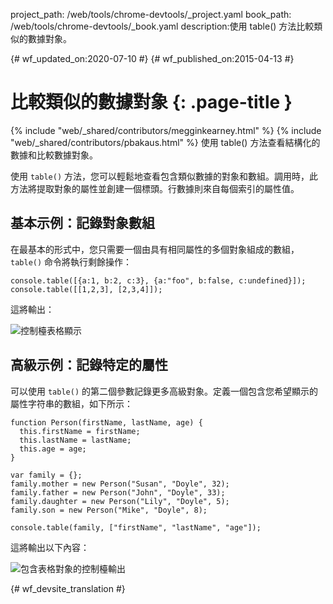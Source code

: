 project_path: /web/tools/chrome-devtools/_project.yaml
book_path: /web/tools/chrome-devtools/_book.yaml
description:使用 table() 方法比較類似的數據對象。

{# wf_updated_on:2020-07-10 #}
{# wf_published_on:2015-04-13 #}

# 比較類似的數據對象 {: .page-title }

{% include "web/_shared/contributors/megginkearney.html" %}
{% include "web/_shared/contributors/pbakaus.html" %}
使用 table() 方法查看結構化的數據和比較數據對象。

使用 `table()` 方法，您可以輕鬆地查看包含類似數據的對象和數組。調用時，此方法將提取對象的屬性並創建一個標頭。行數據則來自每個索引的屬性值。


## 基本示例：記錄對象數組

在最基本的形式中，您只需要一個由具有相同屬性的多個對象組成的數組，`table()` 命令將執行剩餘操作：


    console.table([{a:1, b:2, c:3}, {a:"foo", b:false, c:undefined}]);
    console.table([[1,2,3], [2,3,4]]);
    
  
這將輸出：

![控制檯表格顯示](images/table-arrays.png)

## 高級示例：記錄特定的屬性

可以使用 `table()` 的第二個參數記錄更多高級對象。定義一個包含您希望顯示的屬性字符串的數組，如下所示：


    function Person(firstName, lastName, age) {
      this.firstName = firstName;
      this.lastName = lastName;
      this.age = age;
    }
    
    var family = {};
    family.mother = new Person("Susan", "Doyle", 32);
    family.father = new Person("John", "Doyle", 33);
    family.daughter = new Person("Lily", "Doyle", 5);
    family.son = new Person("Mike", "Doyle", 8);
    
    console.table(family, ["firstName", "lastName", "age"]);
    

這將輸出以下內容：

![包含表格對象的控制檯輸出](images/table-people-objects.png)




{# wf_devsite_translation #}
